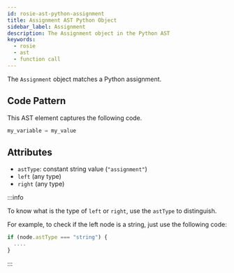 ```yaml
---
id: rosie-ast-python-assignment
title: Assignment AST Python Object
sidebar_label: Assignment
description: The Assignment object in the Python AST
keywords:
  - rosie
  - ast
  - function call
---
```


The `Assignment` object matches a Python assignment.

## Code Pattern

This AST element captures the following code.

```python
my_variable = my_value
```

## Attributes

- `astType`: constant string value (`"assignment"`)
- `left` (any type)
- `right` (any type)

:::info

To know what is the type of `left` or `right`, use the `astType` to distinguish.

For example, to check if the left node is a string, just use the following code:

```javascript
if (node.astType === "string") {
  ....
}
```

:::
